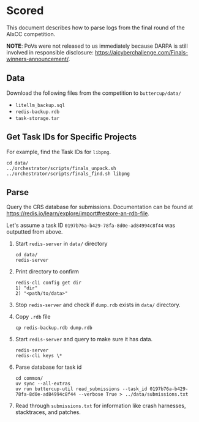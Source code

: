 # Scored

This document describes how to parse logs from the final round of the AIxCC competition.

**NOTE**: PoVs were not released to us immediately because DARPA is still involved in responsible disclosure: <https://aicyberchallenge.com/Finals-winners-announcement/>.

## Data

Download the following files from the competition to `buttercup/data/`

- `litellm_backup.sql`
- `redis-backup.rdb`
- `task-storage.tar`

## Get Task IDs for Specific Projects

For example, find the Task IDs for `libpng`.

```shell
cd data/
../orchestrator/scripts/finals_unpack.sh
../orchestrator/scripts/finals_find.sh libpng
```

## Parse

Query the CRS database for submissions. Documentation can be found at <https://redis.io/learn/explore/import#restore-an-rdb-file>.

Let's assume a task ID `0197b76a-b429-78fa-8d0e-ad84994c8f44` was outputted from above.

1. Start `redis-server` in `data/` directory

   ```shell
   cd data/
   redis-server
   ```

1. Print directory to confirm

   ```shell
   redis-cli config get dir
   1) "dir"
   2) "<path/to/data>"
   ```

1. Stop `redis-server` and check if `dump.rdb` exists in `data/` directory.

1. Copy `.rdb` file

   ```shell
   cp redis-backup.rdb dump.rdb
   ```

1. Start `redis-server` and query to make sure it has data.

   ```shell
   redis-server
   redis-cli keys \*
   ```

1. Parse database for task id

   ```shell
   cd common/
   uv sync --all-extras
   uv run buttercup-util read_submissions --task_id 0197b76a-b429-78fa-8d0e-ad84994c8f44 --verbose True > ../data/submissions.txt
   ```

1. Read through `submissions.txt` for information like crash harnesses, stacktraces, and patches.